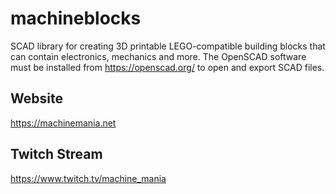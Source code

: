 # machineblocks
SCAD library for creating 3D printable LEGO-compatible building blocks that can contain electronics, mechanics and more. The OpenSCAD software must be installed from https://openscad.org/ to open and export SCAD files.

## Website
https://machinemania.net

## Twitch Stream
https://www.twitch.tv/machine_mania
